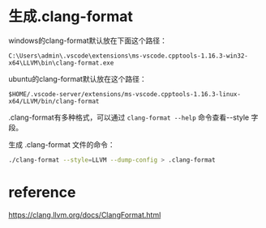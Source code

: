 

# 生成.clang-format

windows的clang-format默认放在下面这个路径：

```
C:\Users\admin\.vscode\extensions\ms-vscode.cpptools-1.16.3-win32-x64\LLVM\bin\clang-format.exe
```

ubuntu的clang-format默认放在这个路径：

```
$HOME/.vscode-server/extensions/ms-vscode.cpptools-1.16.3-linux-x64/LLVM/bin/clang-format
```

.clang-format有多种格式，可以通过 `clang-format --help` 命令查看--style 字段。

生成 .clang-format 文件的命令：

```bash
./clang-format --style=LLVM --dump-config > .clang-format
```







# reference

https://clang.llvm.org/docs/ClangFormat.html